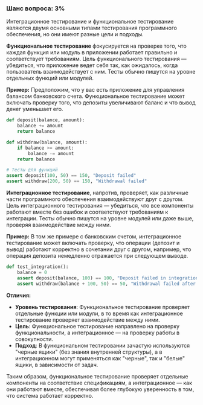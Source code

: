 ### Шанс вопроса: 3%

Интеграционное тестирование и функциональное тестирование являются двумя основными типами тестирования программного обеспечения, но они имеют разные цели и подходы. 

**Функциональное тестирование** фокусируется на проверке того, что каждая функция или модуль в приложении работает правильно и соответствует требованиям. Цель функционального тестирования — убедиться, что приложение ведет себя так, как ожидалось, когда пользователь взаимодействует с ним. Тесты обычно пишутся на уровне отдельных функций или модулей.

**Пример:** Предположим, что у вас есть приложение для управления балансом банковского счета. Функциональное тестирование может включать проверку того, что депозиты увеличивают баланс и что вывод денег уменьшает его.

```python
def deposit(balance, amount):
    balance += amount
    return balance

def withdraw(balance, amount):
    if balance >= amount:
        balance -= amount
    return balance

# Тесты для функций
assert deposit(100, 50) == 150, "Deposit failed"
assert withdraw(200, 50) == 150, "Withdrawal failed"
```

**Интеграционное тестирование**, напротив, проверяет, как различные части программного обеспечения взаимодействуют друг с другом. Цель интеграционного тестирования — убедиться, что все компоненты работают вместе без ошибок и соответствуют требованиям к интеграции. Тесты обычно пишутся на уровне модулей или даже выше, проверяя взаимодействие между ними.

**Пример:** В том же примере с банковским счетом, интеграционное тестирование может включать проверку, что операции (депозит и вывод) работают корректно в сочетании друг с другом, например, что операция депозита немедленно отражается при следующем выводе.

```python
def test_integration():
    balance = 0
    assert deposit(balance, 100) == 100, "Deposit failed in integration test"
    assert withdraw(balance + 100, 50) == 50, "Withdrawal failed after deposit in integration test"
```

**Отличия:**
- **Уровень тестирования**: Функциональное тестирование проверяет отдельные функции или модули, в то время как интеграционное тестирование проверяет взаимодействие между ними.
- **Цель**: Функциональное тестирование направлено на проверку функциональности, а интеграционное — на проверку работы в совокупности.
- **Подход**: В функциональном тестировании зачастую используются "черные ящики" (без знания внутренней структуры), а в интеграционном могут применяться как "черные", так и "белые" ящики, в зависимости от задач.

Таким образом, функциональное тестирование проверяет отдельные компоненты на соответствие спецификациям, а интеграционное — как они работают вместе, обеспечивая более глубокую уверенность в том, что система работает корректно.
